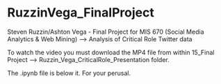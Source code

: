 # RuzzinVega_FinalProject
Steven Ruzzin/Ashton Vega - Final Project for MIS 670 (Social Media Analytics &amp; Web Mining) --> Analysis of Critical Role Twitter data

To watch the video you must download the MP4 file from within 15_Final Project --> Ruzzin_Vega_CriticalRole_Presentation folder. 

The .ipynb file is below it. For your perusal.
